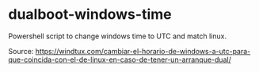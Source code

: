 # dualboot-windows-time
Powershell script to change windows time to UTC and match linux.

Source: https://windtux.com/cambiar-el-horario-de-windows-a-utc-para-que-coincida-con-el-de-linux-en-caso-de-tener-un-arranque-dual/
